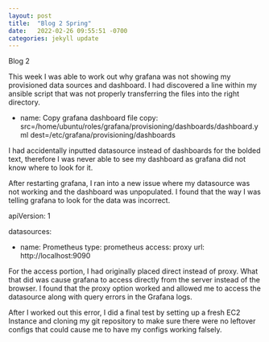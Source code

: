```yaml
---
layout: post
title:  "Blog 2 Spring"
date:   2022-02-26 09:55:51 -0700
categories: jekyll update
---
```


Blog 2

This week I was able to work out why grafana was not showing my provisioned data sources and dashboard. I had discovered a line within my ansible script that was not properly transferring the files into the right directory.

- name: Copy grafana dashboard file
  copy: src=/home/ubuntu/roles/grafana/provisioning/dashboards/dashboard.yml dest=/etc/grafana/provisioning/dashboards

I had accidentally inputted datasource instead of dashboards for the bolded text, therefore I was never able to see my dashboard as grafana did not know where to look for it. 

After restarting grafana, I ran into a new issue where my datasource was not working and the dashboard was unpopulated. I found that the way I was telling grafana to look for the data was incorrect.

apiVersion: 1
 
datasources:
  - name: Prometheus
    type: prometheus
    access: proxy
    url: http://localhost:9090

For the access portion, I had originally placed direct instead of proxy. What that did was cause grafana to access directly from the server instead of the browser. I found that the proxy option worked and allowed me to access the datasource along with query errors in the Grafana logs.

After I worked out this error, I did a final test by setting up a fresh EC2 Instance and cloning my git repository to make sure there were no leftover configs that could cause me to have my configs working falsely. 
